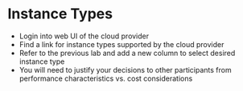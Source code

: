 # Instance Types

* Login into web UI of the cloud provider
* Find a link for instance types supported by the cloud provider
* Refer to the previous lab and add a new column to select desired instance type
* You will need to justify your decisions to other participants from performance characteristics vs. cost considerations